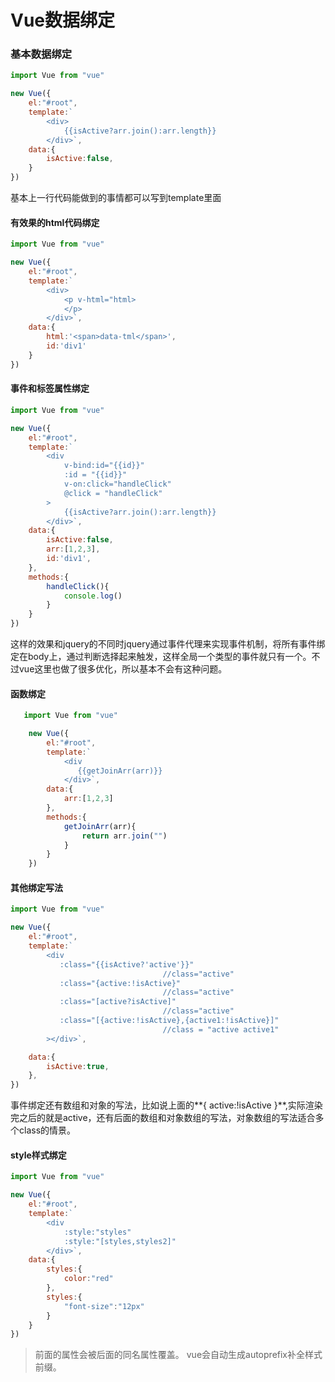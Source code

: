 # Vue数据绑定

### 基本数据绑定

```js
import Vue from "vue"

new Vue({
    el:"#root",
    template:`
        <div>
            {{isActive?arr.join():arr.length}}
        </div>`,
    data:{
        isActive:false,
    }
})
```

基本上一行代码能做到的事情都可以写到template里面

#### 有效果的html代码绑定

```js
import Vue from "vue"

new Vue({
    el:"#root",
    template:`
        <div>
            <p v-html="html>
            </p>
        </div>`,
    data:{
        html:'<span>data-tml</span>',
        id:'div1'
    }
})
```

#### 事件和标签属性绑定

```js
import Vue from "vue"

new Vue({
    el:"#root",
    template:`
        <div 
			v-bind:id="{{id}}" 
			:id = "{{id}}"
            v-on:click="handleClick"
			@click = "handleClick"
		>
            {{isActive?arr.join():arr.length}}
        </div>`,
    data:{
        isActive:false,
        arr:[1,2,3],
        id:'div1',
    },
    methods:{
        handleClick(){
            console.log()
        }
    }
})
```

这样的效果和jquery的不同时jquery通过事件代理来实现事件机制，将所有事件绑定在body上，通过判断选择起来触发，这样全局一个类型的事件就只有一个。不过vue这里也做了很多优化，所以基本不会有这种问题。

#### 函数绑定

```js
   import Vue from "vue"

    new Vue({
        el:"#root",
        template:`
            <div 
               {{getJoinArr(arr)}}
            </div>`,
        data:{
            arr:[1,2,3]
        },
        methods:{
            getJoinArr(arr){
                return arr.join("")
            }
        }
    })
```

#### 其他绑定写法

```js
import Vue from "vue"

new Vue({
    el:"#root",
    template:`
        <div 
           :class="{{isActive?'active'}}" 	
								  //class="active"
           :class="{active:!isActive}"  	
								  //class="active"
           :class="[active?isActive]" 		
								  //class="active"
           :class="[{active:!isActive},{active1:!isActive}]" 
								  //class = "active active1"
		></div>`,

    data:{
        isActive:true,
    },
})
```

事件绑定还有数组和对象的写法，比如说上面的**{ active:!isActive }**,实际渲染完之后的就是active，还有后面的数组和对象数组的写法，对象数组的写法适合多个class的情景。

#### style样式绑定

```js
import Vue from "vue"

new Vue({
    el:"#root",
    template:`
        <div 
            :style:"styles"
            :style:"[styles,styles2]"
        </div>`,
    data:{
        styles:{
            color:"red"
        },
        styles:{
            "font-size":"12px"
        }
    }
})
```

> 前面的属性会被后面的同名属性覆盖。
> vue会自动生成autoprefix补全样式前缀。